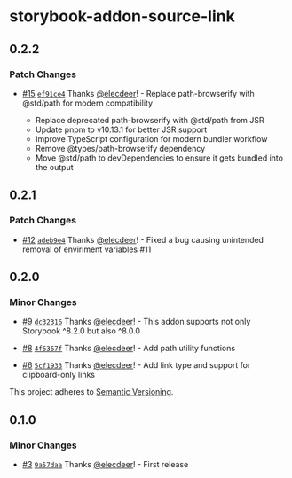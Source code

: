 # storybook-addon-source-link

## 0.2.2

### Patch Changes

- [#15](https://github.com/elecdeer/storybook-addon-source-link/pull/15) [`ef91ce4`](https://github.com/elecdeer/storybook-addon-source-link/commit/ef91ce446ed8289fcda9c05032b4703202b7c59f) Thanks [@elecdeer](https://github.com/elecdeer)! - Replace path-browserify with @std/path for modern compatibility

  - Replace deprecated path-browserify with @std/path from JSR
  - Update pnpm to v10.13.1 for better JSR support
  - Improve TypeScript configuration for modern bundler workflow
  - Remove @types/path-browserify dependency
  - Move @std/path to devDependencies to ensure it gets bundled into the output

## 0.2.1

### Patch Changes

- [#12](https://github.com/elecdeer/storybook-addon-source-link/pull/12) [`adeb9e4`](https://github.com/elecdeer/storybook-addon-source-link/commit/adeb9e466ab63b93e5ae780bcfc598a539eeba66) Thanks [@elecdeer](https://github.com/elecdeer)! - Fixed a bug causing unintended removal of enviriment variables #11

## 0.2.0

### Minor Changes

- [#9](https://github.com/elecdeer/storybook-addon-source-link/pull/9) [`dc32316`](https://github.com/elecdeer/storybook-addon-source-link/commit/dc32316ed5291490c08481964230d41e0ef79d48) Thanks [@elecdeer](https://github.com/elecdeer)! - This addon supports not only Storybook ^8.2.0 but also ^8.0.0

- [#8](https://github.com/elecdeer/storybook-addon-source-link/pull/8) [`4f6367f`](https://github.com/elecdeer/storybook-addon-source-link/commit/4f6367f3a8972e466a234abbdcbe1f5553074a46) Thanks [@elecdeer](https://github.com/elecdeer)! - Add path utility functions

- [#6](https://github.com/elecdeer/storybook-addon-source-link/pull/6) [`5cf1933`](https://github.com/elecdeer/storybook-addon-source-link/commit/5cf1933c6dabb00cafca5161315bd871bae2ba5d) Thanks [@elecdeer](https://github.com/elecdeer)! - Add link type and support for clipboard-only links

This project adheres to [Semantic Versioning](https://semver.org/).

## 0.1.0

### Minor Changes

- [#3](https://github.com/elecdeer/storybook-addon-source-link/pull/3) [`9a57daa`](https://github.com/elecdeer/storybook-addon-source-link/commit/9a57daa08d7134308ef3994f9053f8d1045cb2ee) Thanks [@elecdeer](https://github.com/elecdeer)! - First release
